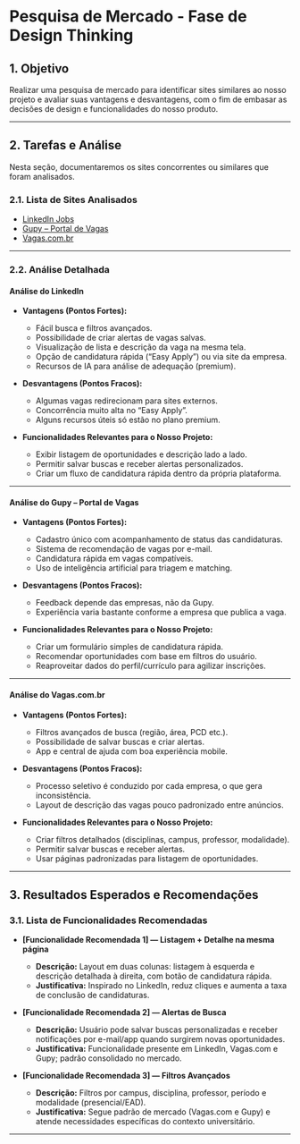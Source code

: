 # Pesquisa de Mercado - Fase de Design Thinking

## 1. Objetivo

Realizar uma pesquisa de mercado para identificar sites similares ao nosso projeto e avaliar suas vantagens e desvantagens, com o fim de embasar as decisões de design e funcionalidades do nosso produto.

---

## 2. Tarefas e Análise

Nesta seção, documentaremos os sites concorrentes ou similares que foram analisados.

### 2.1. Lista de Sites Analisados

* [LinkedIn Jobs](https://www.linkedin.com/jobs/)
* [Gupy – Portal de Vagas](https://portal.gupy.io/)
* [Vagas.com.br](https://www.vagas.com.br/)

---

### 2.2. Análise Detalhada

#### **Análise do LinkedIn**

* **Vantagens (Pontos Fortes):**
  * Fácil busca e filtros avançados.
  * Possibilidade de criar alertas de vagas salvas.
  * Visualização de lista e descrição da vaga na mesma tela.
  * Opção de candidatura rápida (“Easy Apply”) ou via site da empresa.
  * Recursos de IA para análise de adequação (premium).

* **Desvantagens (Pontos Fracos):**
  * Algumas vagas redirecionam para sites externos.
  * Concorrência muito alta no “Easy Apply”.
  * Alguns recursos úteis só estão no plano premium.

* **Funcionalidades Relevantes para o Nosso Projeto:**
  * Exibir listagem de oportunidades e descrição lado a lado.
  * Permitir salvar buscas e receber alertas personalizados.
  * Criar um fluxo de candidatura rápida dentro da própria plataforma.

---

#### **Análise do Gupy – Portal de Vagas**

* **Vantagens (Pontos Fortes):**
  * Cadastro único com acompanhamento de status das candidaturas.
  * Sistema de recomendação de vagas por e-mail.
  * Candidatura rápida em vagas compatíveis.
  * Uso de inteligência artificial para triagem e matching.

* **Desvantagens (Pontos Fracos):**
  * Feedback depende das empresas, não da Gupy.
  * Experiência varia bastante conforme a empresa que publica a vaga.

* **Funcionalidades Relevantes para o Nosso Projeto:**
  * Criar um formulário simples de candidatura rápida.
  * Recomendar oportunidades com base em filtros do usuário.
  * Reaproveitar dados do perfil/currículo para agilizar inscrições.

---

#### **Análise do Vagas.com.br**

* **Vantagens (Pontos Fortes):**
  * Filtros avançados de busca (região, área, PCD etc.).
  * Possibilidade de salvar buscas e criar alertas.
  * App e central de ajuda com boa experiência mobile.

* **Desvantagens (Pontos Fracos):**
  * Processo seletivo é conduzido por cada empresa, o que gera inconsistência.
  * Layout de descrição das vagas pouco padronizado entre anúncios.

* **Funcionalidades Relevantes para o Nosso Projeto:**
  * Criar filtros detalhados (disciplinas, campus, professor, modalidade).
  * Permitir salvar buscas e receber alertas.
  * Usar páginas padronizadas para listagem de oportunidades.

---

## 3. Resultados Esperados e Recomendações

### 3.1. Lista de Funcionalidades Recomendadas

* **[Funcionalidade Recomendada 1] — Listagem + Detalhe na mesma página**
  * **Descrição:** Layout em duas colunas: listagem à esquerda e descrição detalhada à direita, com botão de candidatura rápida.
  * **Justificativa:** Inspirado no LinkedIn, reduz cliques e aumenta a taxa de conclusão de candidaturas.

* **[Funcionalidade Recomendada 2] — Alertas de Busca**
  * **Descrição:** Usuário pode salvar buscas personalizadas e receber notificações por e-mail/app quando surgirem novas oportunidades.
  * **Justificativa:** Funcionalidade presente em LinkedIn, Vagas.com e Gupy; padrão consolidado no mercado.

* **[Funcionalidade Recomendada 3] — Filtros Avançados**
  * **Descrição:** Filtros por campus, disciplina, professor, período e modalidade (presencial/EAD).
  * **Justificativa:** Segue padrão de mercado (Vagas.com e Gupy) e atende necessidades específicas do contexto universitário.

---
